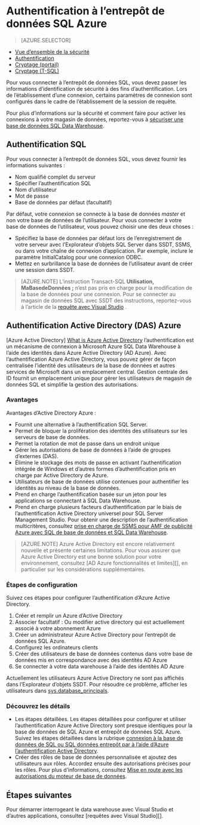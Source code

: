 <properties
   pageTitle="Authentification SQL Azure Data Warehouse | Microsoft Azure"
   description="Authentification Active Directory (DAS) et SQL Server Azure à l’entrepôt de données SQL Azure."
   services="sql-data-warehouse"
   documentationCenter=""
   authors="byham"
   manager="barbkess"
   editor=""
   tags=""/>

<tags
   ms.service="sql-data-warehouse"
   ms.devlang="na"
   ms.topic="article"
   ms.tgt_pltfrm="na"
   ms.workload="data-management"
   ms.date="09/24/2016"
   ms.author="rickbyh;barbkess;sonyama"/>

# <a name="authentication-to-azure-sql-data-warehouse"></a>Authentification à l’entrepôt de données SQL Azure

> [AZURE.SELECTOR]
- [Vue d’ensemble de la sécurité](sql-data-warehouse-overview-manage-security.md)
- [Authentification](sql-data-warehouse-authentication.md)
- [Cryptage (portail)](sql-data-warehouse-encryption-tde.md)
- [Cryptage (T-SQL)](sql-data-warehouse-encryption-tde-tsql.md)

Pour vous connecter à l’entrepôt de données SQL, vous devez passer les informations d’identification de sécurité à des fins d’authentification. Lors de l’établissement d’une connexion, certains paramètres de connexion sont configurés dans le cadre de l’établissement de la session de requête.  

Pour plus d’informations sur la sécurité et comment faire pour activer les connexions à votre magasin de données, reportez-vous à [sécuriser une base de données SQL Data Warehouse][].

## <a name="sql-authentication"></a>Authentification SQL
Pour vous connecter à l’entrepôt de données SQL, vous devez fournir les informations suivantes :

- Nom qualifié complet du serveur
- Spécifier l’authentification SQL
- Nom d’utilisateur
- Mot de passe
- Base de données par défaut (facultatif)

Par défaut, votre connexion se connecte à la base de données *master* et non votre base de données de l’utilisateur. Pour vous connecter à votre base de données de l’utilisateur, vous pouvez choisir une des deux choses :

- Spécifiez la base de données par défaut lors de l’enregistrement de votre serveur avec l’Explorateur d’objets SQL Server dans SSDT, SSMS, ou dans votre chaîne de connexion d’application. Par exemple, inclure le paramètre InitialCatalog pour une connexion ODBC.
- Mettez en surbrillance la base de données de l’utilisateur avant de créer une session dans SSDT.

> [AZURE.NOTE] L’instruction Transact-SQL **Utilisation, MaBasedeDonnées ;** n’est pas pris en charge pour la modification de la base de données pour une connexion. Pour se connecter au magasin de données SQL avec SSDT des instructions, reportez-vous à l’article de la [requête avec Visual Studio][] .

## <a name="azure-active-directory-aad-authentication"></a>Authentification Active Directory (DAS) Azure

[Azure Active Directory] [ What is Azure Active Directory] l’authentification est un mécanisme de connexion à Microsoft Azure SQL Data Warehouse à l’aide des identités dans Azure Active Directory (AD Azure). Avec l’authentification Azure Active Directory, vous pouvez gérer de façon centralisée l’identité des utilisateurs de la base de données et autres services de Microsoft dans un emplacement central. Gestion centrale des ID fournit un emplacement unique pour gérer les utilisateurs de magasin de données SQL et simplifie la gestion des autorisations. 

### <a name="benefits"></a>Avantages

Avantages d’Active Directory Azure :

- Fournit une alternative à l’authentification SQL Server.
- Permet de bloquer la prolifération des identités des utilisateurs sur les serveurs de base de données.
- Permet la rotation de mot de passe dans un endroit unique
- Gérer les autorisations de base de données à l’aide de groupes d’externes (DAS).
- Élimine le stockage des mots de passe en activant l’authentification intégrée de Windows et d’autres formes d’authentification pris en charge par Active Directory de Azure.
- Utilisateurs de base de données utilise contenues pour authentifier les identités au niveau de la base de données.
- Prend en charge l’authentification basée sur un jeton pour les applications se connectant à SQL Data Warehouse.
- Prend en charge plusieurs facteurs d’authentification par le biais de l’authentification Active Directory universel pour SQL Server Management Studio. Pour obtenir une description de l’authentification multicritères, consultez [prise en charge de SSMS pour AMF de publicité Azure avec SQL de base de données et SQL Data Warehouse](../sql-database/sql-database-ssms-mfa-authentication.md).

> [AZURE.NOTE] Azure Active Directory est encore relativement nouvelle et présente certaines limitations. Pour vous assurer que Azure Active Directory est une bonne solution pour votre environnement, consultez [AD Azure fonctionnalités et limites][], en particulier sur les considérations supplémentaires.

### <a name="configuration-steps"></a>Étapes de configuration

Suivez ces étapes pour configurer l’authentification d’Azure Active Directory.

1. Créer et remplir un Azure d’Active Directory
2. Associer facultatif : Ou modifier active directory qui est actuellement associé à votre abonnement Azure
3. Créer un administrateur Azure Active Directory pour l’entrepôt de données SQL Azure.
4. Configurez les ordinateurs clients
5. Créer des utilisateurs de base de données contenus dans votre base de données mis en correspondance avec des identités AD Azure
6. Se connecter à votre data warehouse à l’aide des identités AD Azure

Actuellement les utilisateurs Azure Active Directory ne sont pas affichés dans l’Explorateur d’objets SSDT. Pour résoudre ce problème, afficher les utilisateurs dans [sys.database_principals](https://msdn.microsoft.com/library/ms187328.aspx).
  
### <a name="find-the-details"></a>Découvrez les détails
- Les étapes détaillées. Les étapes détaillées pour configurer et utiliser l’authentification Azure Active Directory sont presque identiques pour la base de données de SQL Azure et entrepôt de données SQL Azure. Suivez les étapes détaillées dans la rubrique [connexion à la base de données de SQL ou SQL données entrepôt par à l’aide d’Azure l’authentification Active Directory](../sql-database/sql-database-aad-authentication.md).
- Créer des rôles de base de données personnalisée et ajoutez des utilisateurs aux rôles. Accordez ensuite des autorisations précises pour les rôles. Pour plus d’informations, consultez [Mise en route avec les autorisations du moteur de base de données](https://msdn.microsoft.com/library/mt667986.aspx).

## <a name="next-steps"></a>Étapes suivantes

Pour démarrer interrogeant le data warehouse avec Visual Studio et d’autres applications, consultez [requêtes avec Visual Studio][].

<!-- Article references -->
[Sécuriser une base de données SQL Data Warehouse]: ./sql-data-warehouse-overview-manage-security.md
[Requête avec Visual Studio]: ./sql-data-warehouse-query-visual-studio.md
[What is Azure Active Directory]: ../active-directory/active-directory-whatis.md
[Fonctionnalités d’AD azure et limites]: ../sql-database/sql-database-aad-authentication.md#azure-ad-features-and-limitations
